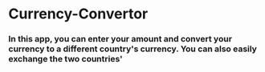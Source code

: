 # Currency-Convertor
### In this app, you can enter your amount and convert your currency to a different country's currency. You can also easily exchange the two countries'
